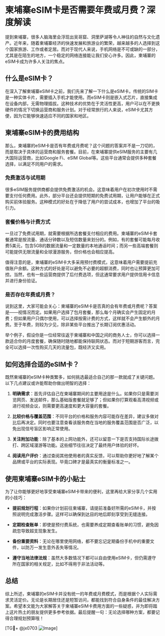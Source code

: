 # 柬埔寨eSIM卡是否需要年费或月费？深度解读

提到柬埔寨，很多人脑海里会浮现出吴哥窟、洞里萨湖等令人神往的自然与文化遗产。近年来，随着柬埔寨经济的快速发展和旅游业的繁荣，越来越多的人选择到这个国家旅游、工作或者定居。而对于现代人来说，手机网络是不可或缺的一部分，尤其是在陌生的地方，一个稳定的网络连接能让我们安心许多。因此，柬埔寨的eSIM卡成为许多人关注的焦点。

## 什么是eSIM卡？

在深入了解柬埔寨eSIM卡之前，我们先来了解一下什么是eSIM卡。传统的SIM卡是一种实体卡片，需要插入手机才能使用。而eSIM卡则是嵌入式芯片，直接集成在设备内部，无需物理插拔。这种技术的优势在于灵活性更高，用户可以在不更换硬件的情况下切换运营商和服务计划。对于经常旅行的人来说，eSIM卡尤其方便，因为它能够快速适应不同的国家和地区。

## 柬埔寨eSIM卡的费用结构

那么，柬埔寨的eSIM卡是否有年费或月费呢？这个问题的答案并不是一刀切的，而是取决于具体的运营商和服务套餐。目前，在柬埔寨提供eSIM服务的主要有几大国际运营商，比如Google Fi、eSIM Global等。这些平台通常会提供多种套餐选择，以满足不同用户的需求。

### 免费激活与试用期

很多eSIM服务提供商都会提供免费激活的机会。这意味着用户在初次使用时不需要支付任何费用。此外，部分平台还会提供短期的免费试用期，让用户能够在正式购买前体验服务。这种模式的好处在于降低了用户的尝试成本，也增加了平台的吸引力。

### 套餐价格与计费方式

一旦过了免费试用期，就需要根据所选套餐支付相应的费用。柬埔寨的eSIM卡套餐通常是按流量、通话分钟数以及短信数量来划分的。例如，有的套餐可能每月收费5美元，包含5GB的数据流量和一定数量的本地通话时间；而另一些高端套餐则可能提供无限流量和全球漫游服务，但价格也会相应提高。

值得注意的是，柬埔寨的eSIM卡大多采用预付费模式，这意味着用户需要提前充值账户余额。这种方式的好处是可以避免不必要的超额消费，同时也让预算更加可控。当然，也有一些运营商提供了后付费选项，但这通常要求用户提供信用卡信息并进行身份验证。

### 是否存在年费或月费？

说到这里，大家可能会关心：柬埔寨的eSIM卡是否真的会有年费或月费呢？答案是——视情况而定。如果用户选择了包月套餐，那么每个月确实会产生固定的月费；但如果用户只偶尔使用，可以选择按需计费的方式，这样就不会产生额外的月费。至于年费，则较为少见，除非某些平台推出了长期订阅优惠活动。

举个例子，假设你是一位经常往返于柬埔寨和中国之间的商务人士，你可以选择一款适合你的月度套餐，确保随时随地都能保持联网状态。而对于短期游客而言，完全可以选择一次性购买几天的流量包，既经济又实用。

## 如何选择合适的eSIM卡？

既然柬埔寨的eSIM卡种类繁多，如何挑选最适合自己的那一款就成了关键问题。以下几点建议或许能帮助你做出明智的选择：

1. **明确需求**：首先评估自己在柬埔寨期间的主要用途是什么。如果你只是需要浏览网页、发送邮件，那么基础版套餐就足够了；但如果你打算观看高清视频或进行视频会议，则需要更高速度和更大容量的套餐。

2. **比较价格与覆盖范围**：不同平台的价格和服务内容可能存在差异，建议多做对比后再决定。同时也要注意查看该服务商在当地的服务覆盖范围是否广泛，以免出现信号盲区影响正常使用。

3. **关注附加功能**：除了基本的上网功能外，还可以留意一下是否支持国际长途拨打、跨区域漫游等功能。这些细节往往决定了最终用户体验的好坏。

4. **阅读用户评价**：通过查阅其他使用者的真实反馈，可以帮助你更好地了解某个品牌或平台的实际表现。毕竟口碑才是最真实的衡量标准之一。

## 使用柬埔寨eSIM卡的小贴士

为了让你能够更好地享受柬埔寨eSIM卡带来的便利，这里再给大家分享几个实用的小技巧：

- **提前规划行程**：如果你计划前往柬埔寨，请提前准备好所需的eSIM卡，并按照说明完成激活步骤。这样可以确保到达目的地后即刻享受到无缝连接。
  
- **定期检查账单**：即使是预付费系统，也需要养成定期查看账单的习惯，避免因疏忽导致超支现象发生。

- **备份重要资料**：无论在哪里使用网络，都不要忘记定期备份手机中的重要文件，以防万一发生意外丢失等情况。

- **遵守当地法律法规**：虽然大多数情况下都可以自由使用eSIM卡，但仍需遵守所在国家的相关规定，比如不得用于非法活动等。

## 总结

综上所述，柬埔寨的eSIM卡并没有统一的年费或月费模式，而是根据个人实际需求灵活定价。无论是长期居住还是短暂访问，都能找到符合自身条件的最佳解决方案。希望本文能为大家解答关于柬埔寨eSIM卡费用方面的一些疑惑，并为即将踏上这片热土的朋友提供更多参考依据。最后提醒一句：无论选择哪种方案，都要记得合理规划预算哦！

[TG💪+ @jx0703 ![Image](https://github.com/user-attachments/assets/dbca1d08-cadb-493c-b0ec-ad6f7a83f270)]